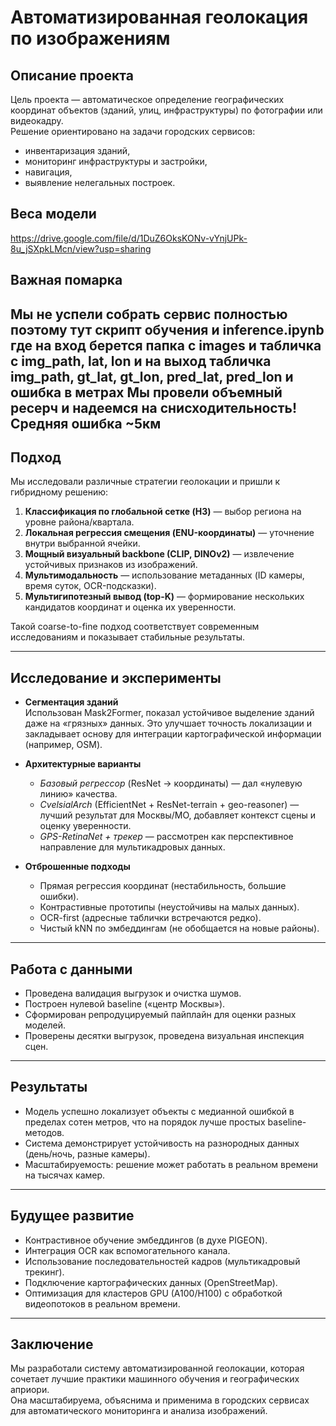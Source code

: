 # Автоматизированная геолокация по изображениям

## Описание проекта
Цель проекта — автоматическое определение географических координат объектов (зданий, улиц, инфраструктуры) по фотографии или видеокадру.  
Решение ориентировано на задачи городских сервисов:  
- инвентаризация зданий,  
- мониторинг инфраструктуры и застройки,  
- навигация,  
- выявление нелегальных построек.  


## Веса модели

https://drive.google.com/file/d/1DuZ6OksKONv-vYnjUPk-8u_jSXpkLMcn/view?usp=sharing

## Важная помарка
Мы не успели собрать сервис полностью поэтому тут скрипт обучения и inference.ipynb где на вход берется папка с images и табличка с img_path, lat, lon и на выход табличка img_path, gt_lat, gt_lon, pred_lat, pred_lon и ошибка в метрах
Мы провели объемный ресерч и надеемся на снисходительность! Средняя ошибка ~5км
---

## Подход
Мы исследовали различные стратегии геолокации и пришли к гибридному решению:  
1. **Классификация по глобальной сетке (H3)** — выбор региона на уровне района/квартала.  
2. **Локальная регрессия смещения (ENU-координаты)** — уточнение внутри выбранной ячейки.  
3. **Мощный визуальный backbone (CLIP, DINOv2)** — извлечение устойчивых признаков из изображений.  
4. **Мультимодальность** — использование метаданных (ID камеры, время суток, OCR-подсказки).  
5. **Мультигипотезный вывод (top-K)** — формирование нескольких кандидатов координат и оценка их уверенности.  

Такой coarse-to-fine подход соответствует современным исследованиям и показывает стабильные результаты.

---

## Исследование и эксперименты
- **Сегментация зданий**  
  Использован Mask2Former, показал устойчивое выделение зданий даже на «грязных» данных. Это улучшает точность локализации и закладывает основу для интеграции картографической информации (например, OSM).  

- **Архитектурные варианты**  
  - *Базовый регрессор* (ResNet → координаты) — дал «нулевую линию» качества.  
  - *CvelsialArch* (EfficientNet + ResNet-terrain + geo-reasoner) — лучший результат для Москвы/МО, добавляет контекст сцены и оценку уверенности.  
  - *GPS-RetinaNet + трекер* — рассмотрен как перспективное направление для мультикадровых данных.  

- **Отброшенные подходы**  
  - Прямая регрессия координат (нестабильность, большие ошибки).  
  - Контрастивные прототипы (неустойчивы на малых данных).  
  - OCR-first (адресные таблички встречаются редко).  
  - Чистый kNN по эмбеддингам (не обобщается на новые районы).  

---

## Работа с данными
- Проведена валидация выгрузок и очистка шумов.  
- Построен нулевой baseline («центр Москвы»).  
- Сформирован репродуцируемый пайплайн для оценки разных моделей.  
- Проверены десятки выгрузок, проведена визуальная инспекция сцен.  

---

## Результаты
- Модель успешно локализует объекты с медианной ошибкой в пределах сотен метров, что на порядок лучше простых baseline-методов.  
- Система демонстрирует устойчивость на разнородных данных (день/ночь, разные камеры).  
- Масштабируемость: решение может работать в реальном времени на тысячах камер.  

---

## Будущее развитие
- Контрастивное обучение эмбеддингов (в духе PIGEON).  
- Интеграция OCR как вспомогательного канала.  
- Использование последовательностей кадров (мультикадровый трекинг).  
- Подключение картографических данных (OpenStreetMap).  
- Оптимизация для кластеров GPU (A100/H100) с обработкой видеопотоков в реальном времени.  

---

## Заключение
Мы разработали систему автоматизированной геолокации, которая сочетает лучшие практики машинного обучения и географических априори.  
Она масштабируема, объяснима и применима в городских сервисах для автоматического мониторинга и анализа изображений.

